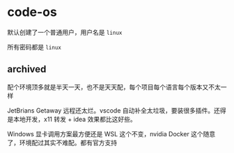 # code-os

默认创建了一个普通用户，用户名是 `linux`

所有密码都是 `linux`

## archived
配个环境顶多就是半天一天，也不是天天配，每个项目每个语言每个版本又不太一样

JetBrians Getaway 远程还太烂。vscode 自动补全太垃圾，要装很多插件。还得是本地开发，x11 转发 + idea 效果都比这好些。

Windows 显卡调用方案最方便还是 WSL 这个不变，nvidia Docker 这个随意了，环境配过其实不难配。都有官方支持
